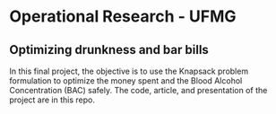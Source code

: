 # Operational Research - UFMG
## Optimizing drunkness and bar bills
In this final project, the objective is to use the Knapsack problem formulation to optimize the money spent and the Blood Alcohol Concentration (BAC) safely. The code, article, and presentation of the project are in this repo.
